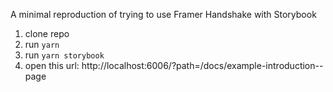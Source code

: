 A minimal reproduction of trying to use Framer Handshake with Storybook

1. clone repo
2. run `yarn`
3. run `yarn storybook`
4. open this url: http://localhost:6006/?path=/docs/example-introduction--page 
